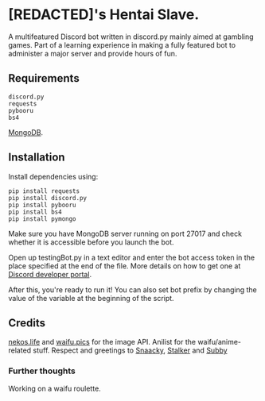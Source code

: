 # [REDACTED]'s Hentai Slave.
A multifeatured Discord bot written in discord.py mainly aimed at gambling games. Part of a learning experience in making a fully featured bot to administer a major server and provide hours of fun.

## Requirements
```
discord.py
requests
pybooru
bs4
```
[MongoDB](https://www.mongodb.com/try/download/community).



## Installation
Install dependencies using:
```
pip install requests
pip install discord.py
pip install pybooru
pip install bs4
pip install pymongo
```
Make sure you have MongoDB server running on port 27017 and check whether it is accessible before you launch the bot.

Open up testingBot.py in a text editor and enter the bot access token in the place specified at the end of the file. More details on how to get one at [Discord developer portal](https://discord.com/developers/docs/intro).

After this, you're ready to run it! You can also set bot prefix by changing the value of the variable at the beginning of the script. 


## Credits
[nekos.life](https://nekos.life) and [waifu.pics](https://waifu.pics) for the image API. Anilist for the waifu/anime-related stuff.
Respect and greetings to [Snaacky](https://github.com/snaacky), [Stalker](https://github.com/JesseyWhite) and [Subby](https://github.com/callmekory)

### Further thoughts
Working on a waifu roulette.
